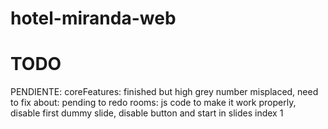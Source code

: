 # hotel-miranda-web

# TODO

PENDIENTE:
    coreFeatures: finished but high grey number misplaced, need to fix
    about: pending to redo
    rooms: js code to make it work properly, disable first dummy slide, disable button and start in slides index 1